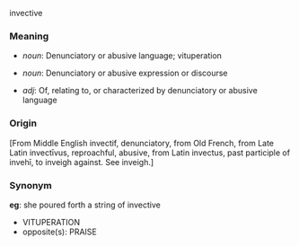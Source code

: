 invective
### Meaning
+ _noun_: Denunciatory or abusive language; vituperation
+ _noun_: Denunciatory or abusive expression or discourse

+ _adj_:  Of, relating to, or characterized by denunciatory or abusive language

### Origin

[From Middle English invectif, denunciatory, from Old French, from Late Latin invectīvus, reproachful, abusive, from Latin invectus, past participle of invehī, to inveigh against. See inveigh.]

### Synonym

__eg__: she poured forth a string of invective

+ VITUPERATION
+ opposite(s): PRAISE


